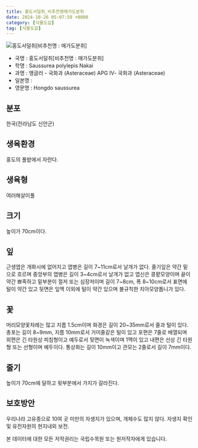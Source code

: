 ```yaml
---
title: 홍도서덜취_비추천명매가도분취
date: 2024-10-26 05:07:59 +0800
category: [식물도감]
tag: [식물도감]
---
```




![홍도서덜취[비추천명 : 매가도분취]](/fileUpload/plants/basic/Compositae/Saussurea/2880/2_th2.JPG)
- 국명 : 홍도서덜취[비추천명 : 매가도분취]
- 학명 : Saussurea polylepis Nakai
- 과명 : 앵글러 - 국화과 (Asteraceae) APG Ⅳ- 국화과 (Asteraceae)
- 일본명 : 
- 영문명 : Hongdo saussurea


## 분포
한국(전라남도 신안군) 
## 생육환경
홍도의 풀밭에서 자란다. 
## 생육형
여러해살이풀
## 크기
높이가 70cm이다.
## 잎
근생엽은 개화시에 없어지고 엽병은 길이 7~11cm로서 날개가 없다. 줄기잎은 약간 밑으로 흐르며 중앙부의 엽병은 길이 3~4cm로서 날개가 없고 엽신은 콩팥모양이며 끝이 약간 뾰족하고 밑부분이 절저 또는 심장저이며 길이 7~8cm, 폭 8~10cm로서 표면에 털이 약간 있고 뒷면은 잎맥 이외에 털이 약간 있으며 불규칙한 치아모양톱니가 있다.
## 꽃
머리모양꽃차례는 많고 지름 1.5cm이며 화경은 길이 20~35mm로서 줄과 털이 있다. 총포는 길이 8~9mm, 지름 10mm로서 거미줄같은 털이 있고 포편은 7줄로 배열되며 외편은 긴 타원상 피침형이고 예두로서 뒷면이 녹색이며 1맥이 있고 내편은 선상 긴 타원형 또는 선형이며 예두이다. 통상화는 길이 10mm이고 관모는 2줄로서 길이 7mm이다.
## 줄기
높이가 70cm에 달하고 윗부분에서 가지가 갈라진다.
## 보호방안
우리나라 고유종으로 10여 곳 미만의 자생지가 있으며, 개체수도 많지 않다. 자생지 확인 및 유전자원의 현지내외 보전.






본 데이터에 대한 모든 저작권리는 국립수목원 또는 원저작자에게 있습니다.
